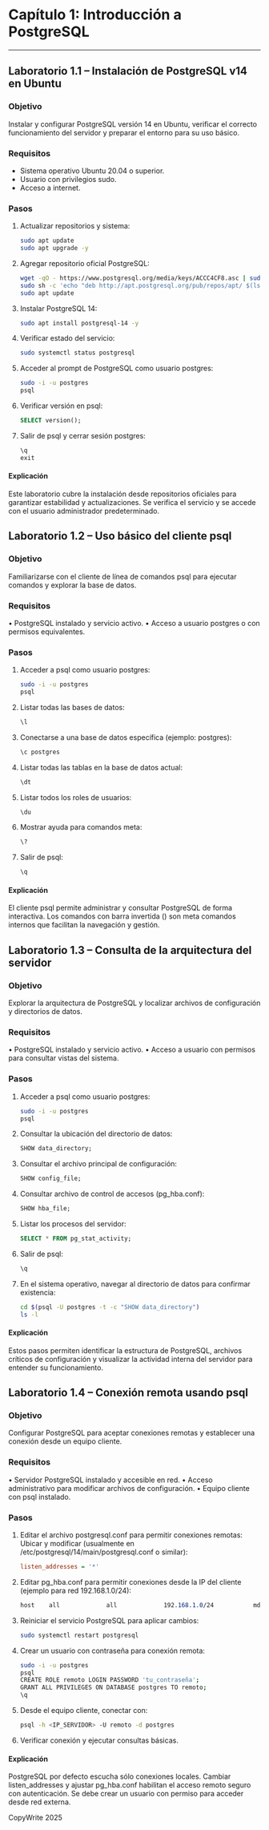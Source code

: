 # Capítulo 1: Introducción a PostgreSQL
---
## Laboratorio 1.1 – Instalación de PostgreSQL v14 en Ubuntu

### Objetivo  
Instalar y configurar PostgreSQL versión 14 en Ubuntu, verificar el correcto funcionamiento del servidor y preparar el entorno para su uso básico.

### Requisitos  
- Sistema operativo Ubuntu 20.04 o superior.  
- Usuario con privilegios sudo.  
- Acceso a internet.

### Pasos
1. Actualizar repositorios y sistema:
    ```bash
   sudo apt update
   sudo apt upgrade -y
    ```
2.	Agregar repositorio oficial PostgreSQL:
    ```bash
    wget -qO - https://www.postgresql.org/media/keys/ACCC4CF8.asc | sudo apt-key add -
    sudo sh -c 'echo "deb http://apt.postgresql.org/pub/repos/apt/ $(lsb_release -cs)-pgdg main" > /etc/apt/sources.list.d/pgdg.list'
    sudo apt update
    ```
3.	Instalar PostgreSQL 14:
    ```bash
    sudo apt install postgresql-14 -y
    ```
4.	Verificar estado del servicio:
    ```bash
    sudo systemctl status postgresql
    ```
5.	Acceder al prompt de PostgreSQL como usuario postgres:
    ```bash
    sudo -i -u postgres
    psql
    ```
6.	Verificar versión en psql:
    ```sql
    SELECT version();
    ```
7.	Salir de psql y cerrar sesión postgres:
    ```sql
    \q
    exit
    ```
#### Explicación
Este laboratorio cubre la instalación desde repositorios oficiales para garantizar estabilidad y actualizaciones. Se verifica el servicio y se accede con el usuario administrador predeterminado.
 
## Laboratorio 1.2 – Uso básico del cliente psql
### Objetivo
Familiarizarse con el cliente de línea de comandos psql para ejecutar comandos y explorar la base de datos.
### Requisitos
•	PostgreSQL instalado y servicio activo.
•	Acceso a usuario postgres o con permisos equivalentes.
### Pasos
1.	Acceder a psql como usuario postgres:
    ```bash
    sudo -i -u postgres
    psql
2.	Listar todas las bases de datos:
    ```sql
    \l
3.	Conectarse a una base de datos específica (ejemplo: postgres):
    ```sql
    \c postgres
4.	Listar todas las tablas en la base de datos actual:
    ```sql
    \dt
5.	Listar todos los roles de usuarios:
    ```sql
    \du
6.	Mostrar ayuda para comandos meta:
    ```sql
    \?
7.	Salir de psql:
    ```sql
    \q
#### Explicación
El cliente psql permite administrar y consultar PostgreSQL de forma interactiva. Los comandos con barra invertida (\) son meta comandos internos que facilitan la navegación y gestión.

## Laboratorio 1.3 – Consulta de la arquitectura del servidor
### Objetivo
Explorar la arquitectura de PostgreSQL y localizar archivos de configuración y directorios de datos.
### Requisitos
•	PostgreSQL instalado y servicio activo.
•	Acceso a usuario con permisos para consultar vistas del sistema.
### Pasos
1.	Acceder a psql como usuario postgres:
    ```bash
    sudo -i -u postgres
    psql
2.	Consultar la ubicación del directorio de datos:
    ```sql
    SHOW data_directory;
3.	Consultar el archivo principal de configuración:
    ```sql
    SHOW config_file;
4.	Consultar archivo de control de accesos (pg_hba.conf):
    ```sql
    SHOW hba_file;
5.	Listar los procesos del servidor:
    ```sql
    SELECT * FROM pg_stat_activity;
6.	Salir de psql:
    ```sql
    \q
7.	En el sistema operativo, navegar al directorio de datos para confirmar existencia:
    ```bash
    cd $(psql -U postgres -t -c "SHOW data_directory")
    ls -l
#### Explicación
Estos pasos permiten identificar la estructura de PostgreSQL, archivos críticos de configuración y visualizar la actividad interna del servidor para entender su funcionamiento.

## Laboratorio 1.4 – Conexión remota usando psql
### Objetivo
Configurar PostgreSQL para aceptar conexiones remotas y establecer una conexión desde un equipo cliente.
### Requisitos
•	Servidor PostgreSQL instalado y accesible en red.
•	Acceso administrativo para modificar archivos de configuración.
•	Equipo cliente con psql instalado.
### Pasos
1.	Editar el archivo postgresql.conf para permitir conexiones remotas:
Ubicar y modificar (usualmente en /etc/postgresql/14/main/postgresql.conf o similar):
    ```ini
    listen_addresses = '*'
2.	Editar pg_hba.conf para permitir conexiones desde la IP del cliente (ejemplo para red 192.168.1.0/24):
    ```css
    host    all             all             192.168.1.0/24           md5
3.	Reiniciar el servicio PostgreSQL para aplicar cambios:
    ```bash
    sudo systemctl restart postgresql
4.	Crear un usuario con contraseña para conexión remota:
    ```bash
    sudo -i -u postgres
    psql
    CREATE ROLE remoto LOGIN PASSWORD 'tu_contraseña';
    GRANT ALL PRIVILEGES ON DATABASE postgres TO remoto;
    \q
5.	Desde el equipo cliente, conectar con:
    ```bash
    psql -h <IP_SERVIDOR> -U remoto -d postgres
6.	Verificar conexión y ejecutar consultas básicas.
#### Explicación
PostgreSQL por defecto escucha sólo conexiones locales. Cambiar listen_addresses y ajustar pg_hba.conf habilitan el acceso remoto seguro con autenticación. Se debe crear un usuario con permiso para acceder desde red externa.

CopyWrite 2025
